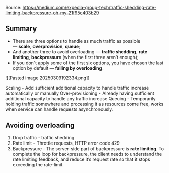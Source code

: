 
Source:
https://medium.com/expedia-group-tech/traffic-shedding-rate-limiting-backpressure-oh-my-21f95c403b29

## Summary
- There are three options to handle as much traffic as possible — **scale**, **overprovision**, **queue**;
- And another three to avoid overloading — **traffic shedding**, **rate limiting**, **backpressure** (when the first three aren’t enough);
- If you don’t apply some of the first six options, you have chosen the last option by default — **failing by overloading**.

![[Pasted image 20250309192334.png]]

Scaling - Add sufficient additional capacity to handle traffic increase automatically or manually
Over-provisioning - Already having sufficient additional capacity to handle any traffic increase
Queuing - Temporarily holding traffic somewhere and processing it as resources come free, works when service can handle requests asynchronously.


## Avoiding overloading
1. Drop traffic - traffic shedding
2. Rate limit - Throttle requests, HTTP error code 429
3. Backpressure - The server-side part of backpressure is **rate limiting**. To complete the loop for backpressure, the client needs to understand the rate limiting feedback, and reduce it’s request rate so that it stops exceeding the rate-limit.

